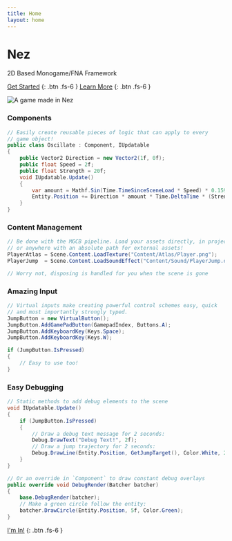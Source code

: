 ```yaml
---
title: Home
layout: home
---
```


# Nez
2D Based Monogame/FNA Framework

[Get Started]({{site.baseurl}}/install/)
{: .btn .fs-6 }
[Learn More]({{site.baseurl}}/features/)
{: .btn .fs-6 }

![A game made in Nez]({{site.baseurl}}/assets/images/Preview.png)

### Components
```csharp
// Easily create reusable pieces of logic that can apply to every
// game object!
public class Oscillate : Component, IUpdatable
{
    public Vector2 Direction = new Vector2(1f, 0f);
    public float Speed = 2f;
    public float Strength = 20f;
    void IUpdatable.Update()
    {
        var amount = Mathf.Sin(Time.TimeSinceSceneLoad * Speed) * 0.15915482422f;
        Entity.Position += Direction * amount * Time.DeltaTime * (Strength * Speed);
    }
}
```

### Content Management
```csharp
// Be done with the MGCB pipeline. Load your assets directly, in project
// or anywhere with an absolute path for external assets!
PlayerAtlas = Scene.Content.LoadTexture("Content/Atlas/Player.png");
PlayerJump  = Scene.Content.LoadSoundEffect("Content/Sound/PlayerJump.ogg");

// Worry not, disposing is handled for you when the scene is gone
```

### Amazing Input
```csharp
// Virtual inputs make creating powerful control schemes easy, quick
// and most importantly strongly typed.
JumpButton = new VirtualButton();
JumpButton.AddGamePadButton(GamepadIndex, Buttons.A);
JumpButton.AddKeyboardKey(Keys.Space);
JumpButton.AddKeyboardKey(Keys.W);

if (JumpButton.IsPressed)
{
    // Easy to use too!
}
```

### Easy Debugging
```csharp
// Static methods to add debug elements to the scene
void IUpdatable.Update()
{
    if (JumpButton.IsPressed)
    {
        // Draw a debug text message for 2 seconds:
        Debug.DrawText("Debug Text!", 2f);
        // Draw a jump trajectory for 2 seconds:
        Debug.DrawLine(Entity.Position, GetJumpTarget(), Color.White, 2f);
    }
}

// Or an override in `Component` to draw constant debug overlays
public override void DebugRender(Batcher batcher)
{
    base.DebugRender(batcher);
    // Make a green circle follow the entity:
    batcher.DrawCircle(Entity.Position, 5f, Color.Green);
}
```

[I'm In!]({{site.baseurl}}/install/)
{: .btn .fs-6 }
